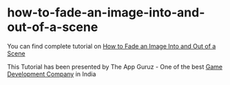 # how-to-fade-an-image-into-and-out-of-a-scene


You can find complete tutorial on [How to Fade an Image Into and Out of a Scene](http://www.theappguruz.com/blog/how-to-fade-an-image-into-and-out-of-a-scene-in-unity)

This Tutorial has been presented by The App Guruz - One of the best [Game Development Company](http://www.theappguruz.com/game-development/) in India
